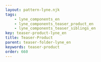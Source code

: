 ```yaml
---
layout: pattern-lyne.njk
tags: 
    - lyne_components_en
    - lyne_components_teaser_product_en
    - lyne_components_teaser_siblings_en
key: teaser-product-lyne_en
title: Teaser-Product
parent: teaser-folder-lyne_en
keywords: teaser-product
order: 660
---
```

